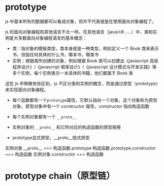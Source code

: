 # prototype

js 中基本所有的数据都可以看成对象，但并不代表就是在使用面向对象编程了。

js 的面向对象编程和其他语言不太一样。在其他语言（java/c#......）中，类和实例是大多数面向对象编程语言的基本概念：

-   类：指对象的模板类型，类本身就是一种类型，例如定义一个 Book 类来表示书，但指任何具体的什么书，哪本书，哪类书
-   实例：根据类所创建的对象，例如根据 Book 类可以创建出《javascript 高级程序设计》/《javascript 框架设计》/《javascript 设计模式与开发实践》等多个实例，每个实例表示一本具体的书籍，他们都属于 Book 类

这在 js 中稍微有些区别，js 不区分类和实例的概念，而是通过原型（prototype）来实现面向对象编程。

-   每个函数都有一个`prototype`属性，它默认指向一个对象，这个对象称为原型对象，原型对象中有一个 constructor 属性，constructor 指向构造函数

-   每个实例对象都有一个 `__proto__`

-   实例对象的 `__proto__` 和它所对应的构造函数的原型相等

-   prototype显式原型，\_\_proto\_\_隐式原型

实例对象.\_\_proto\_\_ === 构造函数.prototype
构造函数.prototype.constructor === 构造函数
实例对象.constructor === 构造函数

# prototype chain（原型链）
